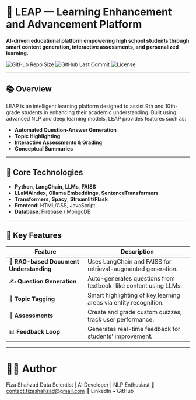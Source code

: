 # 🚀 LEAP — Learning Enhancement and Advancement Platform

**AI-driven educational platform empowering high school students through smart content generation, interactive assessments, and personalized learning.**

![GitHub Repo Size](https://img.shields.io/github/repo-size/amfiz/LEAP)
![GitHub Last Commit](https://img.shields.io/github/last-commit/amfiz/LEAP)
![License](https://img.shields.io/github/license/amfiz/LEAP)

---

## 📚 Overview

LEAP is an intelligent learning platform designed to assist 9th and 10th-grade students in enhancing their academic understanding. Built using advanced NLP and deep learning models, LEAP provides features such as:
- **Automated Question-Answer Generation**
- **Topic Highlighting**
- **Interactive Assessments & Grading**
- **Conceptual Summaries**

---

## 🧠 Core Technologies

- **Python**, **LangChain**, **LLMs**, **FAISS**
- **LLaMAIndex**, **Ollama Embeddings**, **SentenceTransformers**
- **Transformers**, **Spacy**, **Streamlit/Flask**
- **Frontend**: HTML/CSS, JavaScript
- **Database**: Firebase / MongoDB

---

## 🎯 Key Features

| Feature | Description |
|--------|-------------|
| 📄 **RAG-based Document Understanding** | Uses LangChain and FAISS for retrieval-augmented generation. |
| ✍️ **Question Generation** | Auto-generates questions from textbook-like content using LLMs. |
| 📌 **Topic Tagging** | Smart highlighting of key learning areas via entity recognition. |
| 📝 **Assessments** | Create and grade custom quizzes, track user performance. |
| 📊 **Feedback Loop** | Generates real-time feedback for students' improvement. |

---

# 👩‍💻 Author
Fiza Shahzad
Data Scientist | AI Developer | NLP Enthusiast
📧 contact.fizashahzad@gmail.com
🔗 LinkedIn • GitHub
